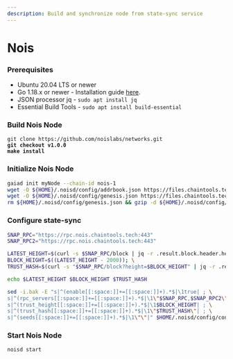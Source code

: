 ```yaml
---
description: Build and synchronize node from state-sync service
---
```


# Nois

### Prerequisites

* Ubuntu 20.04 LTS or newer
* Go 1.18.x or newer - Installation guide [here](../../home/readme/install-golang.md).
* JSON processor jq - `sudo apt install jq`
* Essential Build Tools - `sudo apt install build-essential`

### Build Nois Node

<pre class="language-bash"><code class="lang-bash">git clone https://github.com/noislabs/networks.git
<strong>git checkout v1.0.0
</strong><strong>make install
</strong></code></pre>

### Initialize Nois Node

```bash
gaiad init myNode --chain-id nois-1
wget -O ${HOME}/.noisd/config/addrbook.json https://files.chaintools.tech/chains/nois/addrbook.json
wget -O ${HOME}/.noisd/config/genesis.json https://files.chaintools.tech/chains/nois/genesis.json.gz
rm ${HOME}/.noisd/config/genesis.json && gzip -d ${HOME}/.noisd/config/genesis.json.gz
```

### Configure state-sync

```bash
SNAP_RPC="https://rpc.nois.chaintools.tech:443"
SNAP_RPC2="https://rpc.nois.chaintools.tech:443"

LATEST_HEIGHT=$(curl -s $SNAP_RPC/block | jq -r .result.block.header.height); \
BLOCK_HEIGHT=$((LATEST_HEIGHT - 2000)); \
TRUST_HASH=$(curl -s "$SNAP_RPC/block?height=$BLOCK_HEIGHT" | jq -r .result.block_id.hash)

echo $LATEST_HEIGHT $BLOCK_HEIGHT $TRUST_HASH

sed -i.bak -E "s|^(enable[[:space:]]+=[[:space:]]+).*$|\1true| ; \
s|^(rpc_servers[[:space:]]+=[[:space:]]+).*$|\1\"$SNAP_RPC,$SNAP_RPC2\"| ; \
s|^(trust_height[[:space:]]+=[[:space:]]+).*$|\1$BLOCK_HEIGHT| ; \
s|^(trust_hash[[:space:]]+=[[:space:]]+).*$|\1\"$TRUST_HASH\"| ; \
s|^(seeds[[:space:]]+=[[:space:]]+).*$|\1\"\"|" $HOME/.noisd/config/config.toml
```

### Start Nois Node

```
noisd start
```
